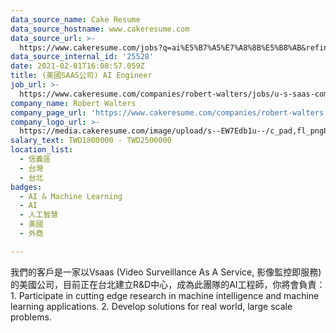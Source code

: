 ```yaml
---
data_source_name: Cake Resume
data_source_hostname: www.cakeresume.com
data_source_url: >-
  https://www.cakeresume.com/jobs?q=ai%E5%B7%A5%E7%A8%8B%E5%B8%AB&refinementList%5Blang_[…]y_type%5D=per_year&range%5Bsalary_range%5D%5Bmin%5D=1000000
data_source_internal_id: '25528'
date: 2021-02-01T16:08:57.059Z
title: (美國SAAS公司) AI Engineer
job_url: >-
  https://www.cakeresume.com/companies/robert-walters/jobs/u-s-saas-company-ai-engineer
company_name: Robert Walters
company_page_url: 'https://www.cakeresume.com/companies/robert-walters'
company_logo_url: >-
  https://media.cakeresume.com/image/upload/s--EW7Edb1u--/c_pad,fl_png8,h_200,w_200/v1600053194/xc6aglyvacjd8nwbof70.png
salary_text: TWD1800000 - TWD2500000
location_list:
  - 信義區
  - 台灣
  - 台北
badges:
  - AI & Machine Learning
  - AI
  - 人工智慧
  - 美國
  - 外商

---
```


我們的客戶是一家以Vsaas (Video Surveillance As A Service, 影像監控即服務)的美國公司，目前正在台北建立R&D中心，成為此團隊的AI工程師，你將會負責： 1. Participate in cutting edge research in machine intelligence and machine learning applications. 2. Develop solutions for real world, large scale problems.